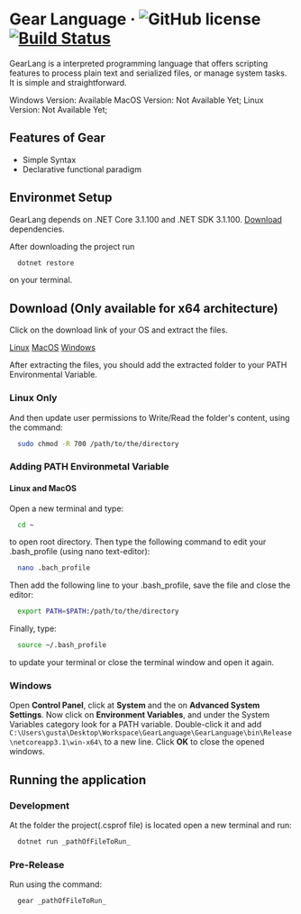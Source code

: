# Gear Language · ![GitHub license](https://img.shields.io/badge/license-MIT-brightgreen.svg) [![Build Status](https://travis-ci.com/kimon0202/GearLanguage.svg?branch=master)](https://travis-ci.com/kimon0202/GearLanguage)

GearLang is a interpreted programming language that offers scripting features to process plain text and serialized files, or manage system tasks. It is simple and straightforward.

Windows Version: Available
MacOS Version: Not Available Yet;
Linux Version: Not Available Yet;

## Features of Gear

* Simple Syntax
* Declarative functional paradigm

## Environmet Setup

GearLang depends on .NET Core 3.1.100 and .NET SDK 3.1.100. [Download](https://dotnet.microsoft.com/download) dependencies.

After downloading the project run

``` bash
  dotnet restore
```

on your terminal.

## Download (Only available for x64 architecture)

Click on the download link of your OS and extract the files.

[Linux](https://github.com/kimon0202/GearLanguage/releases/download/alpha-1.0.0/linux-x64.rar)
[MacOS](https://github.com/kimon0202/GearLanguage/releases/download/alpha-1.0.0/osx-x64.rar)
[Windows](https://github.com/kimon0202/GearLanguage/releases/download/alpha-1.0.0/win-x64.rar)

After extracting the files, you should add the extracted folder to your PATH Environmental Variable.

### Linux Only

And then update user permissions to Write/Read the folder's content, using the command:
``` bash
  sudo chmod -R 700 /path/to/the/directory
```

### Adding PATH Environmetal Variable

#### Linux and MacOS

Open a new terminal and type:

``` bash
  cd ~
```

to open root directory. Then type the following command to edit your .bash_profile (using nano text-editor):

``` bash
  nano .bach_profile
```

Then add the following line to your .bash_profile, save the file and close the editor:

``` bash
  export PATH=$PATH:/path/to/the/directory
```

Finally, type:

``` bash
  source ~/.bash_profile
```
to update your terminal or close the terminal window and open it again.

### Windows

Open **Control Panel**, click at **System** and the on **Advanced System Settings**. Now click on **Environment Variables**, and under the System Variables category look for a PATH variable. Double-click it and add ```C:\Users\gusta\Desktop\Workspace\GearLanguage\GearLanguage\bin\Release\netcoreapp3.1\win-x64\``` to a new line. Click **OK** to close the opened windows.

## Running the application

### Development

At the folder the project(.csprof file) is located open a new terminal and run:

``` bash
  dotnet run _pathOfFileToRun_
```

### Pre-Release

Run using the command: 

``` bash
  gear _pathOfFileToRun_
```
